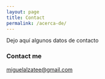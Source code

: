 ```yaml
---
layout: page
title: Contact
permalink: /acerca-de/
---
```


Dejo aquí algunos datos de contacto

### Contact me

[miguelalzatee@gmail.com](mailto:miguelalzatee@gmail.com)
